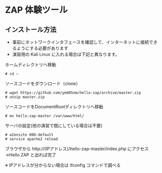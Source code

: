 # ZAP 体験ツール

## インストール方法

* 事前にネットワークインタフェースを確認して、インターネットに接続できるようにする必要があります
* 演習用の Kali Linux に入れる場合は下記と異なります。

ホームディレクトリへ移動

```
# cd ~
```

ソースコードをダウンロード（clone）

```
# wget https://github.com/ym405nm/hello-zap/archive/master.zip
# unzip master.zip
```

ソースコードをDocumentRootディレクトリへ移動

```
# mv hello-zap-master /var/www/html/
```

サーバの設定(他の演習で既にしている場合は不要)

```
# a2ensite 000-default
# service apache2 reload
```

ブラウザから http://(IPアドレス)/hello-zap-master/index.php にアクセス→Hello ZAP と出れば完了

※ IPアドレスが分からない場合は ifconfig コマンドで調べる
